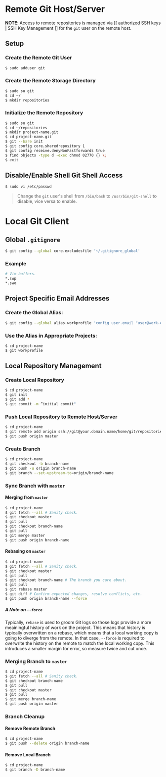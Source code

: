 # Remote Git Host/Server

**NOTE**: Access to remote repositories is managed via [[ authorized SSH keys | SSH Key Management ]] for the `git` user on the remote host.

## Setup

### Create the Remote Git User

```bash
$ sudo adduser git
```

### Create the Remote Storage Directory

```bash
$ sudo su git
$ cd ~/
$ mkdir repositories
```

### Initialize the Remote Repository

```bash
$ sudo su git
$ cd ~/repositories
$ mkdir project-name.git
$ cd project-name.git
$ git --bare init
$ git config core.sharedrepository 1
$ git config receive.denyNonFastforwards true
$ find objects -type d -exec chmod 02770 {} \;
$ exit
```

## Disable/Enable Shell Git Shell Access

```bash
$ sudo vi /etc/passwd
```
>Change the `git` user's shell from `/bin/bash` to `/usr/bin/git-shell` to disable, vice versa to enable.

# Local Git Client

## Global `.gitignore`

```bash
$ git config --global core.excludesfile '~/.gitignore_global'
```

### Example

```bash
# Vim buffers.
*.swp
*.swo
```

## Project Specific Email Addresses

### Create the Global Alias:

```bash
$ git config --global alias.workprofile 'config user.email "user@work-email.com"'
```

### Use the Alias in Appropriate Projects:

```bash
$ cd project-name
$ git workprofile
```

## Local Repository Management

### Create Local Repository

```bash
$ cd project-name
$ git init
$ git add *
$ git commit -m “initial commit"
```

### Push Local Repository to Remote Host/Server

```bash
$ cd project-name
$ git remote add origin ssh://git@your.domain.name/home/git/repositories/project-name.git
$ git push origin master
```

### Create Branch

```bash
$ cd project-name
$ git checkout -b branch-name
$ git push -u origin branch-name
$ git branch --set-upstream-to=origin/branch-name
```

### Sync Branch with `master`

#### Merging from `master`

```bash
$ cd project-name
$ git fetch --all # Sanity check.
$ git checkout master
$ git pull
$ git checkout branch-name
$ git pull
$ git merge master
$ git push origin branch-name
```

#### Rebasing on `master`

```bash
$ cd project-name
$ git fetch --all # Sanity check.
$ git checkout master
$ git pull
$ git checkout branch-name # The branch you care about.
$ git pull
$ git rebase master
$ git diff # Confirm expected changes, resolve conflicts, etc.
$ git push origin branch-name --force
```

##### A Note on `--force`

Typically, `rebase` is used to groom Git logs so those logs provide a more meainingful history of work on the project. This means that history is typically overwritten on a rebase, which means that a local working copy is going to diverge from the remote. In that case, `--force` is required to overwrite the history on the remote to match the local working copy. This introduces a smaller margin for error, so measure twice and cut once.

### Merging Branch to `master`

```bash
$ cd project-name
$ git fetch --all # Sanity check.
$ git checkout branch-name
$ git pull
$ git checkout master
$ git pull
$ git merge branch-name
$ git push origin master
```

### Branch Cleanup

#### Remove Remote Branch

```bash
$ cd project-name
$ git push --delete origin branch-name
```

#### Remove Local Branch

```bash
$ cd project-name
$ git branch -D branch-name
```
